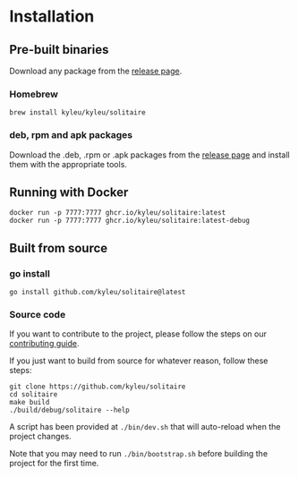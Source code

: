 # Installation

## Pre-built binaries
Download any package from the [release page](https://github.com/kyleu/solitaire/releases).

### Homebrew
```shell
brew install kyleu/kyleu/solitaire
```

### deb, rpm and apk packages
Download the .deb, .rpm or .apk packages from the [release page](https://github.com/kyleu/solitaire/releases) and install them with the appropriate tools.

## Running with Docker
```shell
docker run -p 7777:7777 ghcr.io/kyleu/solitaire:latest
docker run -p 7777:7777 ghcr.io/kyleu/solitaire:latest-debug
```

## Built from source

### go install
```shell
go install github.com/kyleu/solitaire@latest
```

### Source code

If you want to contribute to the project, please follow the steps on our [contributing guide](contributing).

If you just want to build from source for whatever reason, follow these steps:

```shell
git clone https://github.com/kyleu/solitaire
cd solitaire
make build
./build/debug/solitaire --help
```

A script has been provided at `./bin/dev.sh` that will auto-reload when the project changes.

Note that you may need to run `./bin/bootstrap.sh` before building the project for the first time.
